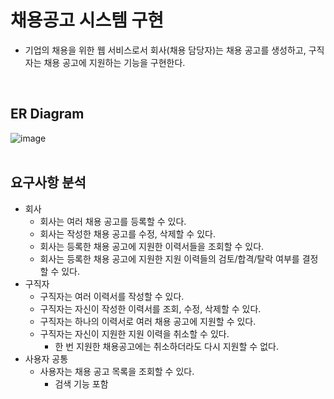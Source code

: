 # 채용공고 시스템 구현

- 기업의 채용을 위한 웹 서비스로서 회사(채용 담당자)는 채용 공고를 생성하고, 구직자는 채용 공고에 지원하는 기능을 구현한다.
<br/>

## ER Diagram
![image](https://user-images.githubusercontent.com/93859705/195059448-50397e14-dccf-4070-a083-e2664f487476.png)
<br/> <br/> 

## 요구사항 분석
- 회사
    - 회사는 여러 채용 공고를 등록할 수 있다.
    - 회사는 작성한 채용 공고를 수정, 삭제할 수 있다.
    - 회사는 등록한 채용 공고에 지원한 이력서들을 조회할 수 있다.
    - 회사는 등록한 채용 공고에 지원한 지원 이력들의 검토/합격/탈락 여부를 결정할 수 있다.
- 구직자
    - 구직자는 여러 이력서를 작성할 수 있다.
    - 구직자는 자신이 작성한 이력서를 조회, 수정, 삭제할 수 있다.
    - 구직자는 하나의 이력서로 여러 채용 공고에 지원할 수 있다.
    - 구직자는 자신이 지원한 지원 이력을 취소할 수 있다.
        - 한 번 지원한 채용공고에는 취소하더라도 다시 지원할 수 없다.
- 사용자 공통
    - 사용자는 채용 공고 목록을 조회할 수 있다.
        - 검색 기능 포함
